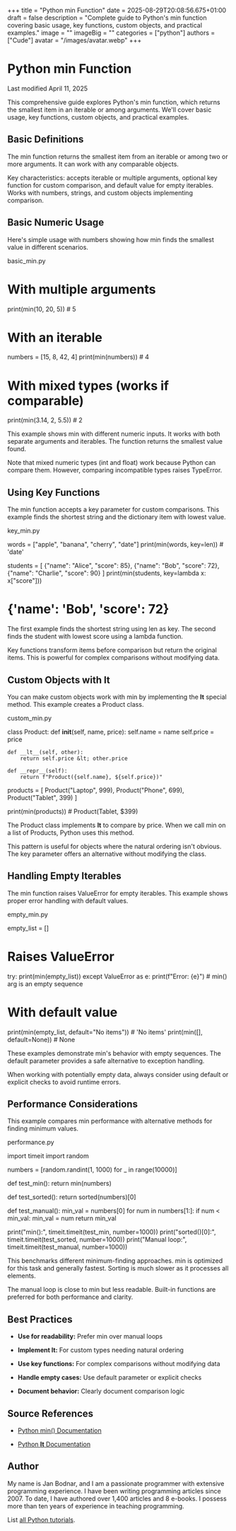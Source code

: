 +++
title = "Python min Function"
date = 2025-08-29T20:08:56.675+01:00
draft = false
description = "Complete guide to Python's min function covering basic usage, key functions, custom objects, and practical examples."
image = ""
imageBig = ""
categories = ["python"]
authors = ["Cude"]
avatar = "/images/avatar.webp"
+++

# Python min Function

Last modified April 11, 2025

This comprehensive guide explores Python's min function, which
returns the smallest item in an iterable or among arguments. We'll cover basic
usage, key functions, custom objects, and practical examples.

## Basic Definitions

The min function returns the smallest item from an iterable or
among two or more arguments. It can work with any comparable objects.

Key characteristics: accepts iterable or multiple arguments, optional key
function for custom comparison, and default value for empty iterables.
Works with numbers, strings, and custom objects implementing comparison.

## Basic Numeric Usage

Here's simple usage with numbers showing how min finds the
smallest value in different scenarios.

basic_min.py
  

# With multiple arguments
print(min(10, 20, 5))    # 5

# With an iterable
numbers = [15, 8, 42, 4]
print(min(numbers))      # 4

# With mixed types (works if comparable)
print(min(3.14, 2, 5.5)) # 2

This example shows min with different numeric inputs. It works
with both separate arguments and iterables. The function returns the smallest
value found.

Note that mixed numeric types (int and float) work because Python can compare
them. However, comparing incompatible types raises TypeError.

## Using Key Functions

The min function accepts a key parameter for custom comparisons.
This example finds the shortest string and the dictionary item with lowest value.

key_min.py
  

words = ["apple", "banana", "cherry", "date"]
print(min(words, key=len))  # 'date'

students = [
    {"name": "Alice", "score": 85},
    {"name": "Bob", "score": 72},
    {"name": "Charlie", "score": 90}
]
print(min(students, key=lambda x: x["score"]))
# {'name': 'Bob', 'score': 72}

The first example finds the shortest string using len as key.
The second finds the student with lowest score using a lambda function.

Key functions transform items before comparison but return the original items.
This is powerful for complex comparisons without modifying data.

## Custom Objects with __lt__

You can make custom objects work with min by implementing the
__lt__ special method. This example creates a Product class.

custom_min.py
  

class Product:
    def __init__(self, name, price):
        self.name = name
        self.price = price
    
    def __lt__(self, other):
        return self.price &lt; other.price
    
    def __repr__(self):
        return f"Product({self.name}, ${self.price})"

products = [
    Product("Laptop", 999),
    Product("Phone", 699),
    Product("Tablet", 399)
]

print(min(products))  # Product(Tablet, $399)

The Product class implements __lt__ to compare by price. When we
call min on a list of Products, Python uses this method.

This pattern is useful for objects where the natural ordering isn't obvious.
The key parameter offers an alternative without modifying the class.

## Handling Empty Iterables

The min function raises ValueError for empty
iterables. This example shows proper error handling with default values.

empty_min.py
  

empty_list = []

# Raises ValueError
try:
    print(min(empty_list))
except ValueError as e:
    print(f"Error: {e}")  # min() arg is an empty sequence

# With default value
print(min(empty_list, default="No items"))  # 'No items'
print(min([], default=None))               # None

These examples demonstrate min's behavior with empty sequences.
The default parameter provides a safe alternative to exception handling.

When working with potentially empty data, always consider using default or
explicit checks to avoid runtime errors.

## Performance Considerations

This example compares min performance with alternative methods
for finding minimum values.

performance.py
  

import timeit
import random

numbers = [random.randint(1, 1000) for _ in range(10000)]

def test_min():
    return min(numbers)

def test_sorted():
    return sorted(numbers)[0]

def test_manual():
    min_val = numbers[0]
    for num in numbers[1:]:
        if num &lt; min_val:
            min_val = num
    return min_val

print("min():", timeit.timeit(test_min, number=1000))
print("sorted()[0]:", timeit.timeit(test_sorted, number=1000))
print("Manual loop:", timeit.timeit(test_manual, number=1000))

This benchmarks different minimum-finding approaches. min is
optimized for this task and generally fastest. Sorting is much slower as it
processes all elements.

The manual loop is close to min but less readable. Built-in
functions are preferred for both performance and clarity.

## Best Practices

- **Use for readability:** Prefer min over manual loops

- **Implement __lt__:** For custom types needing natural ordering

- **Use key functions:** For complex comparisons without modifying data

- **Handle empty cases:** Use default parameter or explicit checks

- **Document behavior:** Clearly document comparison logic

## Source References

- [Python min() Documentation](https://docs.python.org/3/library/functions.html#min)

- [Python __lt__ Documentation](https://docs.python.org/3/reference/datamodel.html#object.__lt__)

## Author

My name is Jan Bodnar, and I am a passionate programmer with extensive
programming experience. I have been writing programming articles since 2007.
To date, I have authored over 1,400 articles and 8 e-books. I possess more
than ten years of experience in teaching programming.

List [all Python tutorials](/python/).